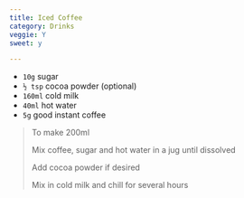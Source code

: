 ```yaml
---
title: Iced Coffee 
category: Drinks
veggie: Y
sweet: y 

--- 
```

* `10g` sugar
* `½ tsp` cocoa powder (optional)
* `160ml` cold milk
* `40ml` hot water 
* `5g` good instant coffee
 
> To make 200ml 
> 
> Mix coffee, sugar and hot water in a jug until dissolved
>
> Add cocoa powder if desired
>
> Mix in cold milk and chill for several hours

